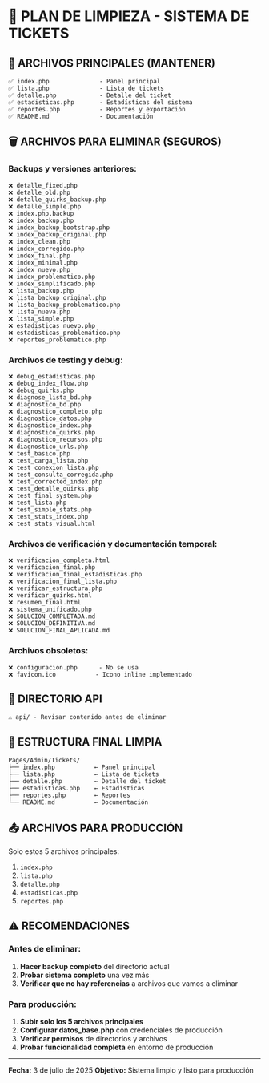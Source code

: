# 🧹 PLAN DE LIMPIEZA - SISTEMA DE TICKETS

## 📁 ARCHIVOS PRINCIPALES (MANTENER)

```
✅ index.php              - Panel principal
✅ lista.php              - Lista de tickets
✅ detalle.php            - Detalle del ticket
✅ estadisticas.php       - Estadísticas del sistema
✅ reportes.php           - Reportes y exportación
✅ README.md              - Documentación
```

## 🗑️ ARCHIVOS PARA ELIMINAR (SEGUROS)

### Backups y versiones anteriores:

```
❌ detalle_fixed.php
❌ detalle_old.php
❌ detalle_quirks_backup.php
❌ detalle_simple.php
❌ index.php.backup
❌ index_backup.php
❌ index_backup_bootstrap.php
❌ index_backup_original.php
❌ index_clean.php
❌ index_corregido.php
❌ index_final.php
❌ index_minimal.php
❌ index_nuevo.php
❌ index_problematico.php
❌ index_simplificado.php
❌ lista_backup.php
❌ lista_backup_original.php
❌ lista_backup_problematico.php
❌ lista_nueva.php
❌ lista_simple.php
❌ estadisticas_nuevo.php
❌ estadisticas_problemático.php
❌ reportes_problematico.php
```

### Archivos de testing y debug:

```
❌ debug_estadisticas.php
❌ debug_index_flow.php
❌ debug_quirks.php
❌ diagnose_lista_bd.php
❌ diagnostico_bd.php
❌ diagnostico_completo.php
❌ diagnostico_datos.php
❌ diagnostico_index.php
❌ diagnostico_quirks.php
❌ diagnostico_recursos.php
❌ diagnostico_urls.php
❌ test_basico.php
❌ test_carga_lista.php
❌ test_conexion_lista.php
❌ test_consulta_corregida.php
❌ test_corrected_index.php
❌ test_detalle_quirks.php
❌ test_final_system.php
❌ test_lista.php
❌ test_simple_stats.php
❌ test_stats_index.php
❌ test_stats_visual.html
```

### Archivos de verificación y documentación temporal:

```
❌ verificacion_completa.html
❌ verificacion_final.php
❌ verificacion_final_estadisticas.php
❌ verificacion_final_lista.php
❌ verificar_estructura.php
❌ verificar_quirks.html
❌ resumen_final.html
❌ sistema_unificado.php
❌ SOLUCION_COMPLETADA.md
❌ SOLUCION_DEFINITIVA.md
❌ SOLUCION_FINAL_APLICADA.md
```

### Archivos obsoletos:

```
❌ configuracion.php      - No se usa
❌ favicon.ico           - Icono inline implementado
```

## 📂 DIRECTORIO API

```
⚠️ api/ - Revisar contenido antes de eliminar
```

## 🚀 ESTRUCTURA FINAL LIMPIA

```
Pages/Admin/Tickets/
├── index.php           ← Panel principal
├── lista.php           ← Lista de tickets
├── detalle.php         ← Detalle del ticket
├── estadisticas.php    ← Estadísticas
├── reportes.php        ← Reportes
└── README.md           ← Documentación
```

## 📤 ARCHIVOS PARA PRODUCCIÓN

Solo estos 5 archivos principales:

1. `index.php`
2. `lista.php`
3. `detalle.php`
4. `estadisticas.php`
5. `reportes.php`

## ⚠️ RECOMENDACIONES

### Antes de eliminar:

1. **Hacer backup completo** del directorio actual
2. **Probar sistema completo** una vez más
3. **Verificar que no hay referencias** a archivos que vamos a eliminar

### Para producción:

1. **Subir solo los 5 archivos principales**
2. **Configurar datos_base.php** con credenciales de producción
3. **Verificar permisos** de directorios y archivos
4. **Probar funcionalidad completa** en entorno de producción

---

**Fecha:** 3 de julio de 2025
**Objetivo:** Sistema limpio y listo para producción
